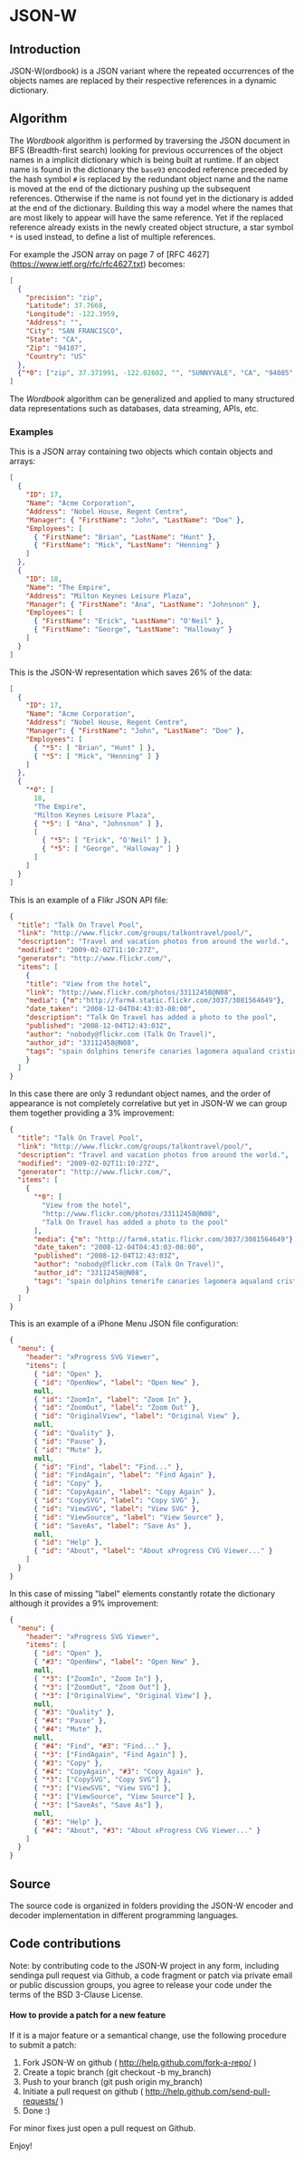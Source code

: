 JSON-W
======

Introduction
------------

JSON-W(ordbook) is a JSON variant where the repeated occurrences of the
objects names are replaced by their respective references in a dynamic
dictionary.


Algorithm
---------
The *Wordbook* algorithm is performed by traversing the JSON document in BFS
(Breadth-first search) looking for previous occurrences of the object names in
a implicit dictionary which is being built at runtime. If an object name is
found in the dictionary the `base93` encoded reference preceded by the hash
symbol `#` is replaced by the redundant object name and the name is moved at
the end of the dictionary pushing up the subsequent references. Otherwise if
the name is not found yet in the dictionary is added at the end of the
dictionary. Building this way a model where the names that are most likely to
appear will have the same reference. Yet if the replaced reference already
exists in the newly created object structure, a star symbol `*` is used
instead, to define a list of multiple references.

For example the JSON array on page 7 of [RFC 4627]
 (https://www.ietf.org/rfc/rfc4627.txt) becomes:
```json
[
  {
    "precision": "zip",
    "Latitude": 37.7668,
    "Longitude": -122.3959,
    "Address": "",
    "City": "SAN FRANCISCO",
    "State": "CA",
    "Zip": "94107",
    "Country": "US"
  },
  {"*0": ["zip", 37.371991, -122.02602, "", "SUNNYVALE", "CA", "94085", "US"]}
]
```

The *Wordbook* algorithm can be generalized and applied to many structured data
representations such as databases, data streaming, APIs, etc.

### Examples

This is a JSON array containing two objects which contain objects and arrays:
```json
[
  {
    "ID": 17,
    "Name": "Acme Corporation",
    "Address": "Nobel House, Regent Centre",
    "Manager": { "FirstName": "John", "LastName": "Doe" },
    "Employees": [
      { "FirstName": "Brian", "LastName": "Hunt" },
      { "FirstName": "Mick", "LastName": "Henning" }
    ]
  },
  {
    "ID": 18,
    "Name": "The Empire",
    "Address": "Milton Keynes Leisure Plaza",
    "Manager": { "FirstName": "Ana", "LastName": "Johnsnon" },
    "Employees": [
      { "FirstName": "Erick", "LastName": "O'Neil" },
      { "FirstName": "George", "LastName": "Halloway" }
    ]
  }
]
```

This is the JSON-W representation which saves 26% of the data:
```json
[
  {
    "ID": 17,
    "Name": "Acme Corporation",
    "Address": "Nobel House, Regent Centre",
    "Manager": { "FirstName": "John", "LastName": "Doe" },
    "Employees": [
      { "*5": [ "Brian", "Hunt" ] },
      { "*5": [ "Mick", "Henning" ] }
    ]
  },
  {
    "*0": [
      18,
      "The Empire",
      "Milton Keynes Leisure Plaza",
      { "*5": [ "Ana", "Johnsnon" ] },
      [
        { "*5": [ "Erick", "O'Neil" ] },
        { "*5": [ "George", "Halloway" ] }
      ]
    ]
  }
]

```

This is an example of a Flikr JSON API file:
```json
{
  "title": "Talk On Travel Pool",
  "link": "http://www.flickr.com/groups/talkontravel/pool/",
  "description": "Travel and vacation photos from around the world.",
  "modified": "2009-02-02T11:10:27Z",
  "generator": "http://www.flickr.com/",
  "items": [
    {
    "title": "View from the hotel",
    "link": "http://www.flickr.com/photos/33112458@N08",
    "media": {"m":"http://farm4.static.flickr.com/3037/3081564649"},
    "date_taken": "2008-12-04T04:43:03-08:00",
    "description": "Talk On Travel has added a photo to the pool",
    "published": "2008-12-04T12:43:03Z",
    "author": "nobody@flickr.com (Talk On Travel)",
    "author_id": "33112458@N08",
    "tags": "spain dolphins tenerife canaries lagomera aqualand cristines"
    }
  ]
}
```

In this case there are only 3 redundant object names, and the order of
appearance is not completely correlative but yet in JSON-W we can group
them together providing a 3% improvement:
```json
{
  "title": "Talk On Travel Pool",
  "link": "http://www.flickr.com/groups/talkontravel/pool/",
  "description": "Travel and vacation photos from around the world.",
  "modified": "2009-02-02T11:10:27Z",
  "generator": "http://www.flickr.com/",
  "items": [
    {
      "*0": [
        "View from the hotel",
        "http://www.flickr.com/photos/33112458@N08",
        "Talk On Travel has added a photo to the pool"
      ],
      "media": {"m": "http://farm4.static.flickr.com/3037/3081564649"},
      "date_taken": "2008-12-04T04:43:03-08:00",
      "published": "2008-12-04T12:43:03Z",
      "author": "nobody@flickr.com (Talk On Travel)",
      "author_id": "33112458@N08",
      "tags": "spain dolphins tenerife canaries lagomera aqualand cristines"
    }
  ]
}
```

This is an example of a iPhone Menu JSON file configuration:
```json
{
  "menu": {
    "header": "xProgress SVG Viewer",
    "items": [
      { "id": "Open" },
      { "id": "OpenNew", "label": "Open New" },
      null,
      { "id": "ZoomIn", "label": "Zoom In" },
      { "id": "ZoomOut", "label": "Zoom Out" },
      { "id": "OriginalView", "label": "Original View" },
      null,
      { "id": "Quality" },
      { "id": "Pause" },
      { "id": "Mute" },
      null,
      { "id": "Find", "label": "Find..." },
      { "id": "FindAgain", "label": "Find Again" },
      { "id": "Copy" },
      { "id": "CopyAgain", "label": "Copy Again" },
      { "id": "CopySVG", "label": "Copy SVG" },
      { "id": "ViewSVG", "label": "View SVG" },
      { "id": "ViewSource", "label": "View Source" },
      { "id": "SaveAs", "label": "Save As" },
      null,
      { "id": "Help" },
      { "id": "About", "label": "About xProgress CVG Viewer..." }
    ]
  }
}
```

In this case of missing "label" elements constantly rotate the dictionary
although it provides a 9% improvement:
```json
{
  "menu": {
    "header": "xProgress SVG Viewer",
    "items": [
      { "id": "Open" },
      { "#3": "OpenNew", "label": "Open New" },
      null,
      { "*3": ["ZoomIn", "Zoom In"] },
      { "*3": ["ZoomOut", "Zoom Out"] },
      { "*3": ["OriginalView", "Original View"] },
      null,
      { "#3": "Quality" },
      { "#4": "Pause" },
      { "#4": "Mute" },
      null,
      { "#4": "Find", "#3": "Find..." },
      { "*3": ["FindAgain", "Find Again"] },
      { "#3": "Copy" },
      { "#4": "CopyAgain", "#3": "Copy Again" },
      { "*3": ["CopySVG", "Copy SVG"] },
      { "*3": ["ViewSVG", "View SVG"] },
      { "*3": ["ViewSource", "View Source"] },
      { "*3": ["SaveAs", "Save As"] },
      null,
      { "#3": "Help" },
      { "#4": "About", "#3": "About xProgress CVG Viewer..." }
    ]
  }
}
```

Source
---

The source code is organized in folders providing the JSON-W encoder and
decoder implementation in different programming languages.


Code contributions
---

Note: by contributing code to the JSON-W project in any form, including
sendinga pull request via Github, a code fragment or patch via private email
or public discussion groups, you agree to release your code under the terms of
the BSD 3-Clause License.

#### How to provide a patch for a new feature

If it is a major feature or a semantical change, use the following procedure
to submit a patch:

1. Fork JSON-W on github ( http://help.github.com/fork-a-repo/ )
2. Create a topic branch (git checkout -b my_branch)
3. Push to your branch (git push origin my_branch)
4. Initiate a pull request on github
( http://help.github.com/send-pull-requests/ )
5. Done :)

For minor fixes just open a pull request on Github.

Enjoy!